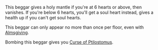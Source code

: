 This beggar gives a holy mantle if you're at 6 hearts or above, then vanishes.
If you're below 6 hearts, you'll get a soul heart instead, gives a health up if you can't get soul hearts.

This beggar can only appear no more than once per floor, even with [Almsgiving](/docs/items/passive/shit/Almsgiving/idea.md).

Bombing this beggar gives you [Curse of Ptilostomus](/docs/curses/Curse%20of%20Ptilostomus/idea.md).